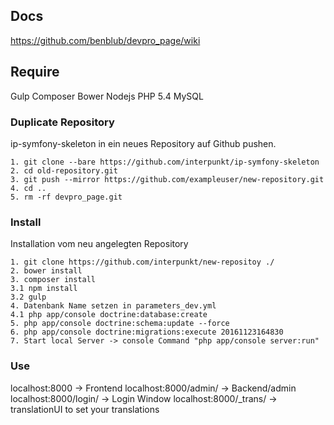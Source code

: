 ## Docs

https://github.com/benblub/devpro_page/wiki

## Require

Gulp
Composer
Bower
Nodejs
PHP 5.4
MySQL

### Duplicate Repository
ip-symfony-skeleton in ein neues Repository auf Github pushen.

```
1. git clone --bare https://github.com/interpunkt/ip-symfony-skeleton
2. cd old-repository.git
3. git push --mirror https://github.com/exampleuser/new-repository.git
4. cd ..
5. rm -rf devpro_page.git
```

### Install

Installation vom neu angelegten Repository
```
1. git clone https://github.com/interpunkt/new-repositoy ./
2. bower install
3. composer install
3.1 npm install
3.2 gulp
4. Datenbank Name setzen in parameters_dev.yml
4.1 php app/console doctrine:database:create
5. php app/console doctrine:schema:update --force
6. php app/console doctrine:migrations:execute 20161123164830
7. Start local Server -> console Command "php app/console server:run"
```

### Use
localhost:8000 -> Frontend
localhost:8000/admin/ -> Backend/admin
localhost:8000/login/ -> Login Window
localhost:8000/_trans/ -> translationUI to set your translations
